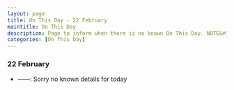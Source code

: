 ```yaml
---
layout: page
title: On This Day - 22 February
maintitle: On This Day
description: Page to inform when there is no known On This Day. NOTE&#58; There may still be comments.
categories: [On This Day]
---
```


### 22 February
* ——: Sorry no known details for today

